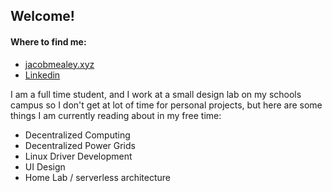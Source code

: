 ## Welcome! 

#### Where to find me:
 - [jacobmealey.xyz](https://www.jacobmealey.xyz)
 - [Linkedin](https://www.linkedin.com/in/jacobmealey)
 
 
I am a full time student, and I work at a small design lab on my schools campus so I don't get at lot of time for personal projects, but here are some things I am currently reading about in my free time:


 - Decentralized Computing
 - Decentralized Power Grids
 - Linux Driver Development
 - UI Design
 - Home Lab / serverless architecture
 
